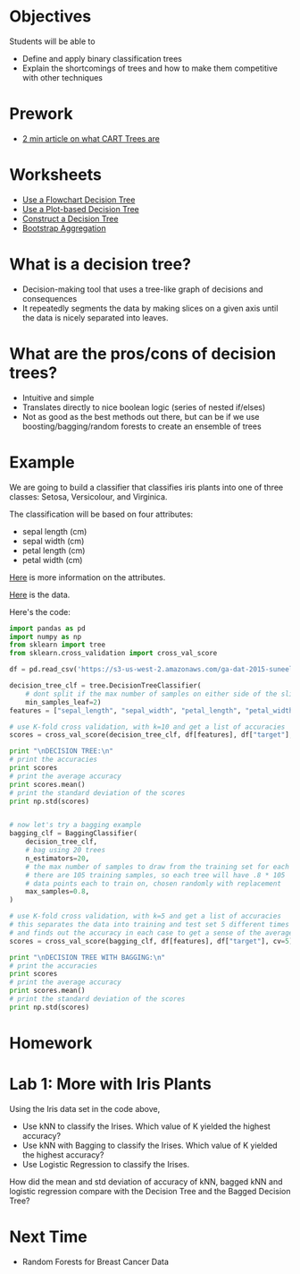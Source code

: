 # Objectives
Students will be able to
- Define and apply binary classification trees
- Explain the shortcomings of trees and how to make them competitive with other techniques

# Prework
- [2 min article on what CART Trees are](http://www.quora.com/What-is-a-classification-and-regression-tree-CART)

# Worksheets
- [Use a Flowchart Decision Tree](https://s3-us-west-2.amazonaws.com/ga-dat-2015-suneel/worksheets/Decision+Trees/DT_wksht_1.pdf)
- [Use a Plot-based Decision Tree](https://s3-us-west-2.amazonaws.com/ga-dat-2015-suneel/worksheets/Decision+Trees/DT_wksht_2.pdf)
- [Construct a Decision Tree](https://s3-us-west-2.amazonaws.com/ga-dat-2015-suneel/worksheets/Decision+Trees/DT_wksht_3.pdf)
- [Bootstrap Aggregation](https://s3-us-west-2.amazonaws.com/ga-dat-2015-suneel/worksheets/Decision+Trees/DT_wksht_4.pdf)

# What is a decision tree?
- Decision-making tool that uses a tree-like graph of decisions and consequences
- It repeatedly segments the data by making slices on a given axis until the data is nicely separated into leaves.

# What are the pros/cons of decision trees?
- Intuitive and simple
- Translates directly to nice boolean logic (series of nested if/elses)
- Not as good as the best methods out there, but can be if we use boosting/bagging/random forests to create an ensemble of trees

# Example
We are going to build a classifier that classifies iris plants into one of three classes: Setosa, Versicolour, and Virginica.

The classification will be based on four attributes:
- sepal length (cm)
- sepal width (cm)
- petal length (cm)
- petal width (cm)

[Here](https://archive.ics.uci.edu/ml/machine-learning-databases/iris/iris.names) is more information on the attributes.

[Here](https://archive.ics.uci.edu/ml/machine-learning-databases/iris/iris.data) is the data.

Here's the code:
```python
import pandas as pd
import numpy as np
from sklearn import tree
from sklearn.cross_validation import cross_val_score

df = pd.read_csv('https://s3-us-west-2.amazonaws.com/ga-dat-2015-suneel/datasets/iris.csv')

decision_tree_clf = tree.DecisionTreeClassifier(
    # dont split if the max number of samples on either side of the slice is less than 2
    min_samples_leaf=2)
features = ["sepal_length", "sepal_width", "petal_length", "petal_width"]

# use K-fold cross validation, with k=10 and get a list of accuracies
scores = cross_val_score(decision_tree_clf, df[features], df["target"], cv=5)

print "\nDECISION TREE:\n"
# print the accuracies
print scores
# print the average accuracy
print scores.mean()
# print the standard deviation of the scores
print np.std(scores)


# now let's try a bagging example
bagging_clf = BaggingClassifier(
    decision_tree_clf,
    # bag using 20 trees
    n_estimators=20,
    # the max number of samples to draw from the training set for each tree
    # there are 105 training samples, so each tree will have .8 * 105
    # data points each to train on, chosen randomly with replacement
    max_samples=0.8,
)

# use K-fold cross validation, with k=5 and get a list of accuracies
# this separates the data into training and test set 5 different times for us
# and finds out the accuracy in each case to get a sense of the average accuracy
scores = cross_val_score(bagging_clf, df[features], df["target"], cv=5)

print "\nDECISION TREE WITH BAGGING:\n"
# print the accuracies
print scores
# print the average accuracy
print scores.mean()
# print the standard deviation of the scores
print np.std(scores)
```

# Homework
# Lab 1: More with Iris Plants
Using the Iris data set in the code above,

- Use kNN to classify the Irises. Which value of K yielded the highest accuracy?
- Use kNN with Bagging to classify the Irises. Which value of K yielded the highest accuracy?
- Use Logistic Regression to classify the Irises.

How did the mean and std deviation of accuracy of kNN, bagged kNN and logistic regression compare with the Decision Tree and the Bagged Decision Tree?

# Next Time
- Random Forests for Breast Cancer Data
